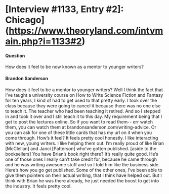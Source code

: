 # [Interview #1133, Entry #2]: Chicago](https://www.theoryland.com/intvmain.php?i=1133#2)

#### Question

How does it feel to be now known as a mentor to younger writers?

#### Brandon Sanderson

How does it feel to be a mentor to younger writers? Well I think the fact that I’ve taught a university course on How to Write Science Fiction and Fantasy for ten years, I kind of had to get used to that pretty early. I took over the class because they were going to cancel it because there was no one else to teach it. The teacher who had been teaching it retired. And so I stepped in and took it over and I still teach it to this day. My requirement being that I get to post the lectures online. So if you want to read them-- err watch them, you can watch them at brandonsanderson.com/writing-advice. Or you can ask for one of these little cards that has my url on it when you come through. How’s it feel? It feels pretty cool honestly. I like interacting with new, young writers. I like helping them out. I’m really proud of like Brian [McClellan] and Janci [Patterson] who’ve gotten published. [aside to the booksellers] You have Brian’s book right there? It’s really quite good. He’s one of those ones I really can’t take credit for, because he came through and he was writing awesome stuff and so I told him like the business side. Here’s how you go get published. Some of the other ones, I’ve been able to give them pointers on their actual writing, that I think have helped out. But I think with Brian he was there already, he just needed the boost to get into the industry. It feels pretty cool.

